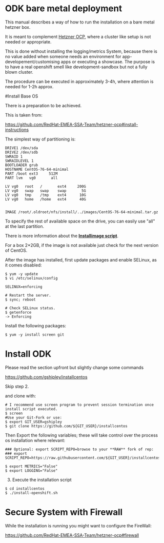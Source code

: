
# ODK bare metal deployment

This  manual describes a way of how to run the installation on a bare metal hetzner box.

It is meant to complement [Hetzner OCP](https://github.com/RedHat-EMEA-SSA-Team/hetzner-ocp), where a cluster like setup is not needed or appropriate.

This is done without installing the logging/metrics System, because there is no value added when someone needs an environment for app-developement/customising apps or executing a showcase.
The purpose is to have a real openshift smell like development-sandbox but not a fully blown cluster.

The procedure can be executed in approximately 3-4h, where attention is needed for 1-2h approx.


#Install Base OS

There is a preparation to be achieved.

This is taken from:

https://github.com/RedHat-EMEA-SSA-Team/hetzner-ocp#install-instructions

The simplest way of partitioning is:
```
DRIVE1 /dev/sda
DRIVE2 /dev/sdb
SWRAID 1
SWRAIDLEVEL 1
BOOTLOADER grub
HOSTNAME CentOS-76-64-minimal
PART /boot ext3     512M
PART lvm   vg0       all

LV vg0   root   /       ext4     200G
LV vg0   swap   swap    swap       5G
LV vg0   tmp    /tmp    ext4      10G
LV vg0   home   /home   ext4      40G


IMAGE /root/.oldroot/nfs/install/../images/CentOS-76-64-minimal.tar.gz
```

To specify the rest of available space on the drive, you can easily use "all" at the last partition.

There is more information about the [**Installimage script**](https://wiki.hetzner.de/index.php/Installimage/en).

For a box 2*2GB, if the image is not available just check for the next version of CentOS.

After the image has installed, first update packages and enable SELinux, as it comes disabled:

```
$ yum -y update
$ vi /etc/selinux/config

SELINUX=enforcing

# Restart the server.
$ sync; reboot

# Check SELinux status.
$ getenforce
-> Enforcing
```

Install the following packages:

```
$ yum -y install screen git
```

# Install ODK


Please read the section upfront but slightly change some commands

https://github.com/gshipley/installcentos

Skip step 2.

and clone with:

```
# I recommend use screen program to prevent session termination once install script executed.
$ screen
#Use your Git-Fork or use:
$ export GIT_USER=gshipley
$ git clone https://github.com/${GIT_USER}/installcentos
```
Then Export the following variables; these will take control over the
process os installation where relevant:

```
### Optional: export SCRIPT_REPO=browse to your **RAW** fork of rep:
### export SCRIPT_REPO=https://raw.githubusercontent.com/${GIT_USER}/installcentos/master

$ export METRICS="False"
$ export LOGGING="False"

```

3. Execute the installation script

```
$ cd installcentos
$ ./install-openshift.sh
```

# Secure System with Firewall

While the installation is running you might want to configure the FireWall:

https://github.com/RedHat-EMEA-SSA-Team/hetzner-ocp#firewall
